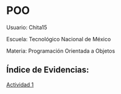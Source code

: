 # POO

Usuario: Chita15

Escuela: Tecnológico Nacional de México

Materia: Programación Orientada a Objetos   

## Índice de Evidencias:

[Actividad 1](./Setup/README.md)
